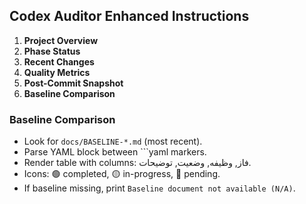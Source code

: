 ## Codex Auditor Enhanced Instructions

1. **Project Overview**
2. **Phase Status**
3. **Recent Changes**
4. **Quality Metrics**
5. **Post-Commit Snapshot**
6. **Baseline Comparison**

### Baseline Comparison
- Look for `docs/BASELINE-*.md` (most recent).
- Parse YAML block between ```yaml markers.
- Render table with columns: فاز, وظیفه, وضعیت, توضیحات.
- Icons: 🟢 completed, 🟡 in-progress, 🔴 pending.
- If baseline missing, print `Baseline document not available (N/A)`.
